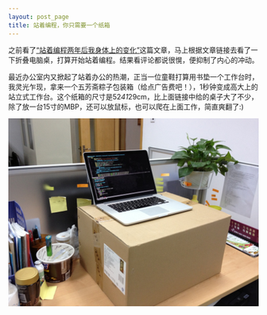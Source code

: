```yaml
---
layout: post_page
title: 站着编程，你只需要一个纸箱
---
```


之前看了[“站着编程两年后我身体上的变化”](http://www.vaikan.com/what-happens-when-you-stand-for-2-years/)这篇文章，马上根据文章链接去看了一下折叠电脑桌，打算开始站着编程。结果看评论都说很愰，便抑制了内心的冲动。

最近办公室内又掀起了站着办公的热潮，正当一位童鞋打算用书垫一个工作台时，我灵光乍现，拿来一个五芳斋粽子包装箱（给点广告费吧！），1秒钟变成高大上的站立式工作台。这个纸箱的尺寸是52*41*29cm，比上面链接中给的桌子大了不少，除了放一台15寸的MBP，还可以放鼠标，也可以爬在上面工作，简直爽翻了:)

![纸箱工作台](/img/box.jpg "纸箱工作台")
